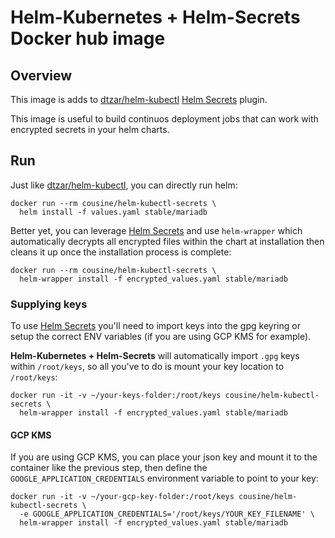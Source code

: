 # Helm-Kubernetes + Helm-Secrets Docker hub image

## Overview

This image is adds to [dtzar/helm-kubectl](https://hub.docker.com/r/dtzar/helm-kubectl)
[Helm Secrets](https://github.com/futuresimple/helm-secrets) plugin.

This image is useful to build continuos deployment jobs that can work with encrypted
secrets in your helm charts.

## Run

Just like [dtzar/helm-kubectl](https://hub.docker.com/r/dtzar/helm-kubectl), you
can directly run helm:

```
docker run --rm cousine/helm-kubectl-secrets \
  helm install -f values.yaml stable/mariadb
```

Better yet, you can leverage [Helm Secrets](https://github.com/futuresimple/helm-secrets) 
and use `helm-wrapper` which automatically decrypts all encrypted files within the chart
at installation then cleans it up once the installation process is complete:

```
docker run --rm cousine/helm-kubectl-secrets \
  helm-wrapper install -f encrypted_values.yaml stable/mariadb
```

### Supplying keys

To use [Helm Secrets](https://github.com/futuresimple/helm-secrets) you'll need to import
keys into the gpg keyring or setup the correct ENV variables (if you are using GCP KMS for example).

**Helm-Kubernetes + Helm-Secrets** will automatically import `.gpg` keys within `/root/keys`, so
all you've to do is mount your key location to `/root/keys`:

```
docker run -it -v ~/your-keys-folder:/root/keys cousine/helm-kubectl-secrets \
  helm-wrapper install -f encrypted_values.yaml stable/mariadb
```

#### GCP KMS

If you are using GCP KMS, you can place your json key and mount it to the container
like the previous step, then define the `GOOGLE_APPLICATION_CREDENTIALS` environment
variable to point to your key:
 
```
docker run -it -v ~/your-gcp-key-folder:/root/keys cousine/helm-kubectl-secrets \
  -e GOOGLE_APPLICATION_CREDENTIALS='/root/keys/YOUR_KEY_FILENAME' \
  helm-wrapper install -f encrypted_values.yaml stable/mariadb
```



